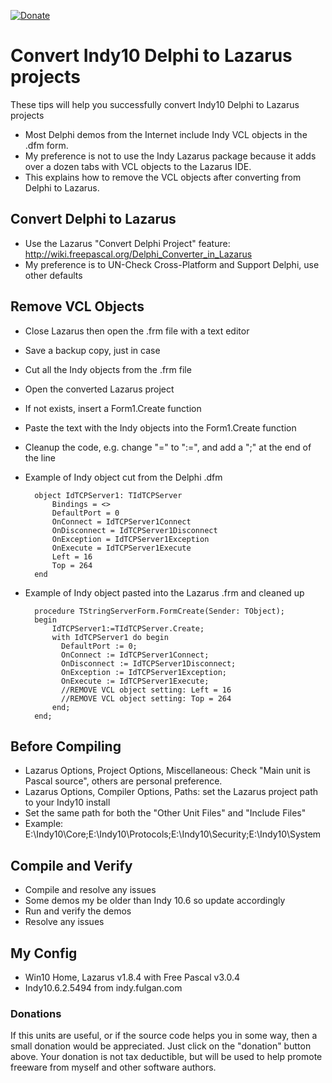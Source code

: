 [![Donate](https://img.shields.io/badge/Donate-PayPal-red.svg)](https://www.paypal.me/JimDreherHome)

# Convert Indy10 Delphi to Lazarus projects

These tips will help you successfully convert Indy10 Delphi to Lazarus projects

- Most Delphi demos from the Internet include Indy VCL objects in the .dfm form.
- My preference is not to use the Indy Lazarus package because it adds over a dozen tabs with VCL objects to the Lazarus IDE.
- This explains how to remove the VCL objects after converting from Delphi to Lazarus.

## Convert Delphi to Lazarus
- Use the Lazarus "Convert Delphi Project" feature: http://wiki.freepascal.org/Delphi_Converter_in_Lazarus
- My preference is to UN-Check Cross-Platform and Support Delphi, use other defaults

## Remove VCL Objects
- Close Lazarus then open the .frm file with a text editor
- Save a backup copy, just in case
- Cut all the Indy objects from the .frm file
- Open the converted Lazarus project
- If not exists, insert a Form1.Create function
- Paste the text with the Indy objects into the Form1.Create function
- Cleanup the code, e.g. change "=" to ":=", and add a ";" at the end of the line
- Example of Indy object cut from the Delphi .dfm

		object IdTCPServer1: TIdTCPServer
			Bindings = <>
			DefaultPort = 0
			OnConnect = IdTCPServer1Connect
			OnDisconnect = IdTCPServer1Disconnect
			OnException = IdTCPServer1Exception
			OnExecute = IdTCPServer1Execute
			Left = 16
			Top = 264
		end

- Example of Indy object pasted into the Lazarus .frm and cleaned up

		procedure TStringServerForm.FormCreate(Sender: TObject);
		begin
			IdTCPServer1:=TIdTCPServer.Create;
			with IdTCPServer1 do begin
			  DefaultPort := 0;
			  OnConnect := IdTCPServer1Connect;
			  OnDisconnect := IdTCPServer1Disconnect;
			  OnException := IdTCPServer1Exception;
			  OnExecute := IdTCPServer1Execute;
			  //REMOVE VCL object setting: Left = 16
			  //REMOVE VCL object setting: Top = 264
			end;
		end;
	
## Before Compiling
- Lazarus Options, Project Options, Miscellaneous: Check "Main unit is Pascal source", others are personal preference.
- Lazarus Options, Compiler Options, Paths: set the Lazarus project path to your Indy10 install
- Set the same path for both the "Other Unit Files" and "Include Files"
- Example: E:\Indy10\Core;E:\Indy10\Protocols;E:\Indy10\Security;E:\Indy10\System


## Compile and Verify
- Compile and resolve any issues
- Some demos my be older than Indy 10.6 so update accordingly
- Run and verify the demos
- Resolve any issues
  
## My Config

- Win10 Home, Lazarus v1.8.4 with Free Pascal v3.0.4
- Indy10.6.2.5494 from indy.fulgan.com

### Donations

If this units are useful, or if the source code helps you in some way, then a small donation would be appreciated.  Just click on the "donation" button above.  Your donation is not tax deductible, but will be used to help promote freeware from myself and other software authors.
